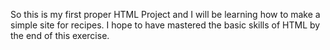 So this is my first proper HTML Project and I will be learning how to make a simple site for recipes.
I hope to have mastered the basic skills of HTML by the end of this exercise.